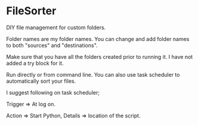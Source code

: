 # FileSorter
DIY file management for custom folders.

Folder names are my folder names. You can change and add folder names to both "sources" and "destinations".

Make sure that you have all the folders created prior to running it. I have not added a try block for it.

Run directly or from command line. You can also use task scheduler to automatically sort your files.

I suggest following on task scheduler;

Trigger => At log on.

Action => Start Python, Details => location of the script.
